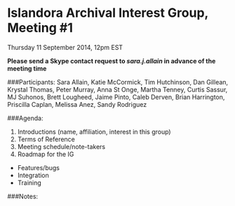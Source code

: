 # Islandora Archival Interest Group, Meeting #1
Thursday 11 September 2014, 12pm EST

**Please send a Skype contact request to *sara.j.allain* in advance of the meeting time**

###Participants:
Sara Allain, Katie McCormick, Tim Hutchinson, Dan Gillean, Krystal Thomas, Peter Murray, Anna St Onge, Martha Tenney, Curtis Sassur, MJ Suhonos, Brett Lougheed, Jaime Pinto, Caleb Derven, Brian Harrington, Priscilla Caplan, Melissa Anez, Sandy Rodriguez

###Agenda:
1. Introductions (name, affiliation, interest in this group)
2. Terms of Reference
3. Meeting schedule/note-takers
4. Roadmap for the IG
* Features/bugs
* Integration
* Training

###Notes:
